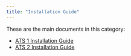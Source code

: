 ```yaml
---
title: "Installation Guide"
---
```


These are the main documents in this category:

* [ATS 1 Installation Guide](ig-1/installation)
* [ATS 2 Installation Guide](ig-2/installation)
